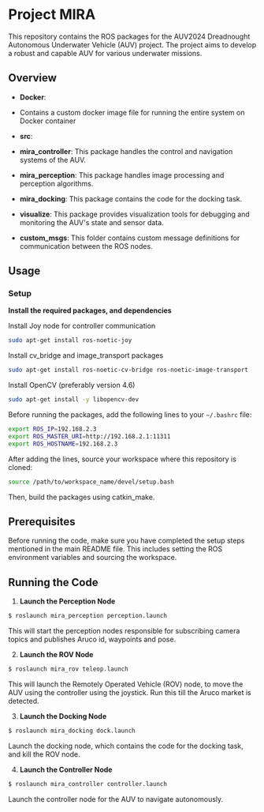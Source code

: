 # Project MIRA

This repository contains the ROS packages for the AUV2024 Dreadnought Autonomous Underwater Vehicle (AUV) project. The project aims to develop a robust and capable AUV for various underwater missions.

## Overview

- **Docker**:
- Contains a custom docker image file for running the entire system on Docker container

- **src**:
- **mira_controller**: This package handles the control and navigation systems of the AUV.
- **mira_perception**: This package handles image processing and perception algorithms.
- **mira_docking**: This package contains the code for the docking task.
- **visualize**: This package provides visualization tools for debugging and monitoring the AUV's state and sensor data.
- **custom_msgs**: This folder contains custom message definitions for communication between the ROS nodes.

## Usage

### Setup

**Install the required packages, and dependencies**

Install Joy node for controller communication

```bash
sudo apt-get install ros-noetic-joy
```

Install cv_bridge and image_transport packages

```bash
sudo apt-get install ros-noetic-cv-bridge ros-noetic-image-transport
```

Install OpenCV (preferably version 4.6)

```bash
sudo apt-get install -y libopencv-dev
```

Before running the packages, add the following lines to your `~/.bashrc` file:

```bash
export ROS_IP=192.168.2.3
export ROS_MASTER_URI=http://192.168.2.1:11311
export ROS_HOSTNAME=192.168.2.3
```

After adding the lines, source your workspace where this repository is cloned:

```bash
source /path/to/workspace_name/devel/setup.bash
```

Then, build the packages using catkin_make.

## Prerequisites

Before running the code, make sure you have completed the setup steps mentioned in the main README file. This includes setting the ROS environment variables and sourcing the workspace.

## Running the Code

1. **Launch the Perception Node**

```bash
$ roslaunch mira_perception perception.launch
```

This will start the perception nodes responsible for subscribing camera topics and publishes Aruco id, waypoints and pose.

2. **Launch the ROV Node**

```bash
$ roslaunch mira_rov teleop.launch
```

This will launch the Remotely Operated Vehicle (ROV) node, to move the AUV using the controller using the joystick. Run this till the Aruco market is detected.

3. **Launch the Docking Node**

```bash
$ roslaunch mira_docking dock.launch
```

Launch the docking node, which contains the code for the docking task, and kill the ROV node.

4. **Launch the Controller Node**

```bash
$ roslaunch mira_controller controller.launch
```

Launch the controller node for the AUV to navigate autonomously.
